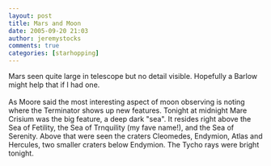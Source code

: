```yaml
---
layout: post
title: Mars and Moon
date: 2005-09-20 21:03
author: jeremystocks
comments: true
categories: [starhopping]
---
```

Mars seen quite large in telescope but no detail visible. Hopefully a Barlow might help that if I had one.<br /><br />As Moore said the most interesting aspect of moon observing is noting where the Terminator shows up new features. Tonight at midnight Mare Crisium was the big feature, a deep dark "sea". It resides right above the Sea of Fetility, the Sea of Trnquility (my fave name!), and the Sea of Serenity. Above that were seen the craters Cleomedes, Endymion, Atlas and Hercules, two smaller craters below Endymion. The Tycho rays were bright tonight.

